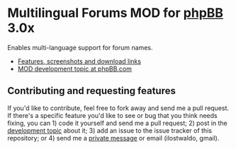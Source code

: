 Multilingual Forums MOD for [phpBB] 3.0x
====================================

Enables multi-language support for forum names.

* [Features, screenshots and download links][page]
* [MOD development topic at phpBB.com][topic]

Contributing and requesting features
-----------------------------------

If you'd like to contribute, feel free to fork away and send me a pull request.
If there's a specific feature you'd like to see or bug that you think needs
fixing, you can 1) code it yourself and send me a pull request; 2) post in the
[development topic][topic] about it; 3) add an issue to the issue tracker of
this repository; or 4) send me a [private message][pm] or email (ilostwaldo,
gmail).

[phpBB]: http://www.phpbb.com
[page]: http://dellsystem.me/phpbb#multilingual-forums
[topic]: https://www.phpbb.com/community/viewtopic.php?f=70&t=2231436
[pm]: http://www.phpbb.com/community/ucp.php?i=pm&mode=compose&u=178433
